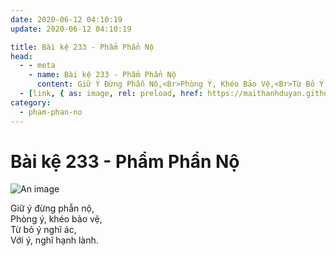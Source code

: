 ```yaml
---
date: 2020-06-12 04:10:19
update: 2020-06-12 04:10:19

title: Bài kệ 233 - Phẩm Phẩn Nộ
head:
  - - meta
    - name: Bài kệ 233 - Phẩm Phẩn Nộ
      content: Giữ Ý Đừng Phẫn Nộ,<Br>Phòng Ý, Khéo Bảo Vệ,<Br>Từ Bỏ Ý Nghĩ Ác,<Br>Với Ý, Nghĩ Hạnh Lành.<Br>
  - [link, { as: image, rel: preload, href: https://maithanhduyan.github.io/kinh-phap-cu/img/pham-phan-no/pham-phan-no-233.jpg }]
category:
  - pham-phan-no
---
```


# Bài kệ 233 - Phẩm Phẩn Nộ

![An image](/img/pham-phan-no/pham-phan-no-233.jpg)

Giữ ý đừng phẫn nộ,<br>Phòng ý, khéo bảo vệ,<br>Từ bỏ ý nghĩ ác,<br>Với ý, nghĩ hạnh lành.<br>
